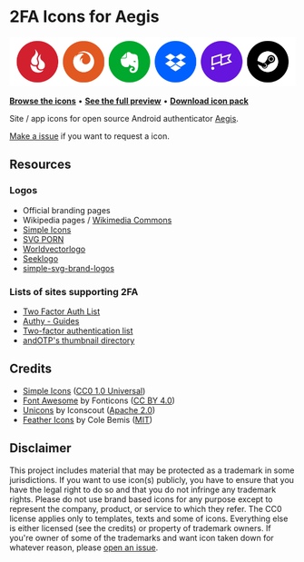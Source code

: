 # 2FA Icons for Aegis

[![Showcase banner](showcase.png)](full_preview.md)

**[Browse the icons](/PNG)** • **[See the full preview](full_preview.md)** • **[Download icon pack](../../releases/latest)**

Site / app icons for open source Android authenticator [Aegis](https://github.com/beemdevelopment/Aegis).

[Make a issue](https://github.com/krisu5/aegis-icons/issues) if you want to request a icon.

## Resources

### Logos
- Official branding pages
- Wikipedia pages / [Wikimedia Commons](https://commons.wikimedia.org/wiki/Main_Page)
- [Simple Icons](https://simpleicons.org/)
- [SVG PORN](https://svgporn.com/)
- [Worldvectorlogo](https://worldvectorlogo.com/)
- [Seeklogo](https://seeklogo.com/)
- [simple-svg-brand-logos](https://github.com/herrbischoff/simple-svg-brand-logos)

### Lists of sites supporting 2FA
- [Two Factor Auth List](https://twofactorauth.org/)
- [Authy - Guides](https://authy.com/guides/)
- [Two-factor authentication list](https://evanhahn.com/2fa/)
- [andOTP's thumbnail directory](https://github.com/andOTP/andOTP/tree/master/app/src/main/res/drawable)

## Credits
- [Simple Icons](https://simpleicons.org/) ([CC0 1.0 Universal](https://github.com/simple-icons/simple-icons/blob/develop/LICENSE.md))
- [Font Awesome](https://fontawesome.com/) by Fonticons ([CC BY 4.0](https://github.com/FortAwesome/Font-Awesome/blob/master/LICENSE.txt))
- [Unicons](https://iconscout.com/unicons) by Iconscout ([Apache 2.0](https://github.com/Iconscout/unicons/blob/master/LICENSE))
- [Feather Icons](https://feathericons.com/) by Cole Bemis ([MIT](https://github.com/feathericons/feather/blob/master/LICENSE))

## Disclaimer
This project includes material that may be protected as a trademark in some jurisdictions. If you want to use icon(s) publicly, you have to ensure that you have the legal right to do so and that you do not infringe any trademark rights. Please do not use brand based icons for any purpose except to represent the company, product, or service to which they refer. The CC0 license applies only to templates, texts and some of icons. Everything else is either licensed (see the credits) or property of trademark owners. If you're owner of some of the trademarks and want icon taken down for whatever reason, please [open an issue](https://github.com/krisu5/aegis-icons/issues/new).
